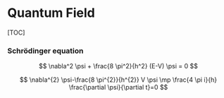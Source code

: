 # Quantum Field

[TOC]

### Schrödinger equation

$$
\nabla^2 \psi + \frac{8 \pi^2}{h^2} (E-V) \psi = 0
$$

$$
\nabla^{2} \psi-\frac{8 \pi^{2}}{h^{2}} V \psi \mp \frac{4 \pi i}{h} \frac{\partial \psi}{\partial t}=0
$$